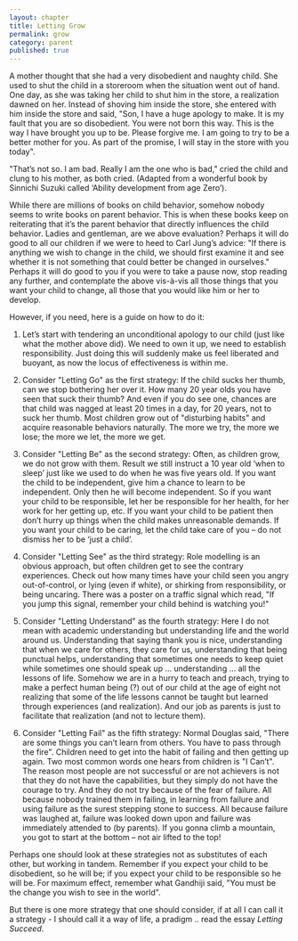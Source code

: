 ```yaml
---
layout: chapter
title: Letting Grow
permalink: grow
category: parent
published: true
---
```


A mother thought that she had a very disobedient and naughty child. She used to shut the child in a storeroom when the situation went out of hand. One day, as she was taking her child to shut him in the store, a realization dawned on her. Instead of shoving him inside the store, she entered with him inside the store and said, "Son, I have a huge apology to make. It is my fault that you are so disobedient. You were not born this way. This is the way I have brought you up to be. Please forgive me. I am going to try to be a better mother for you. As part of the promise, I will stay in the store with you today".

"That’s not so. I am bad. Really I am the one who is bad," cried the child and clung to his mother, as both cried. (Adapted from a wonderful book by Sinnichi Suzuki called ‘Ability development from age Zero’).

While there are millions of books on child behavior, somehow nobody seems to write books on parent behavior. This is when these books keep on reiterating that it’s the parent behavior that directly influences the child behavior. Ladies and gentleman, are we above evaluation? Perhaps it will do good to all our children if we were to heed to Carl Jung’s advice: "If there is anything we wish to change in the child, we should first examine it and see whether it is not something that could better be changed in ourselves." Perhaps it will do good to you if you were to take a pause now, stop reading any further, and contemplate the above vis-à-vis all those things that you want your child to change, all those that you would like him or her to develop.

However, if you need, here is a guide on how to do it:

1. Let’s start with tendering an unconditional apology to our child (just like what the mother above did). We need to own it up, we need to establish responsibility. Just doing this will suddenly make us feel liberated and buoyant, as now the locus of effectiveness is within me.

2. Consider "Letting Go" as the first strategy: If the child sucks her thumb, can we stop bothering her over it. How many 20 year olds you have seen that suck their thumb? And even if you do see one, chances are that child was nagged at least 20 times in a day, for 20 years, not to suck her thumb. Most children grow out of "disturbing habits" and acquire reasonable behaviors naturally. The more we try, the more we lose; the more we let, the more we get.

3. Consider "Letting Be" as the second strategy: Often, as children grow, we do not grow with them. Result we still instruct a 10 year old ‘when to sleep’ just like we used to do when he was five years old. If you want the child to be independent, give him a chance to learn to be independent. Only then he will become independent. So if you want your child to be responsible, let her be responsible for her health, for her work for her getting up, etc. If you want your child to be patient then don’t hurry up things when the child makes unreasonable demands. If you want your child to be caring, let the child take care of you – do not dismiss her to be ‘just a child’.

4. Consider "Letting See" as the third strategy: Role modelling is an obvious approach, but often children get to see the contrary experiences. Check out how many times have your child seen you angry out-of-control, or lying (even if white), or shirking from responsibility, or being uncaring. There was a poster on a traffic signal which read, "If you jump this signal, remember your child behind is watching you!"

5. Consider "Letting Understand" as the fourth strategy: Here I do not mean with academic understanding but understanding life and the world around us. Understanding that saying thank you is nice, understanding that when we care for others, they care for us, understanding that being punctual helps, understanding that sometimes one needs to keep quiet while sometimes one should speak up … understanding … all the lessons of life. Somehow we are in a hurry to teach and preach, trying to make a perfect human being (?) out of our child at the age of eight not realizing that some of the life lessons cannot be taught but learned through experiences (and realization). And our job as parents is just to facilitate that realization (and not to lecture them).

6. Consider "Letting Fail" as the fifth strategy: Normal Douglas said, "There are some things you can’t learn from others. You have to pass through the fire". Children need to get into the habit of failing and then getting up again. Two most common words one hears from children is "I Can’t". The reason most people are not successful or are not achievers is not that they do not have the capabilities, but they simply do not have the courage to try. And they do not try because of the fear of failure. All because nobody trained them in failing, in learning from failure and using failure as the surest stepping stone to success. All because failure was laughed at, failure was looked down upon and failure was immediately attended to (by parents). If you gonna climb a mountain, you got to start at the bottom – not air lifted to the top!

Perhaps one should look at these strategies not as substitutes of each other, but working in tandem. Remember if you expect your child to be disobedient, so he will be; if you expect your child to be responsible so he will be. For maximum effect, remember what Gandhiji said, "You must be the change you wish to see in the world".

But there is one more strategy that one should consider, if at all I can call it a strategy - I should call it a way of life, a pradigm .. read the essay *Letting Succeed*.